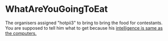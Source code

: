 # WhatAreYouGoingToEat

The organisers assigned "hotpii3" to bring to bring the food for contestants. You are supposed to tell him what to get because his [intelligence  is same as the computers.](https://drive.google.com/file/d/18UnPVV7tEv_lz3jglos8iLUuDGNpFn25/view?usp=sharing) 



